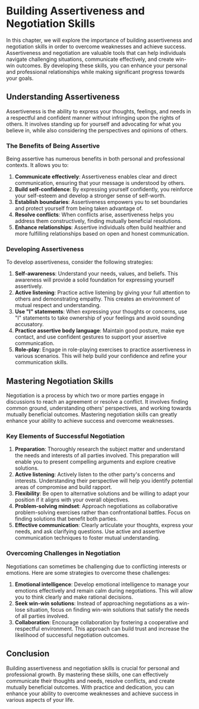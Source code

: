 Building Assertiveness and Negotiation Skills
========================================================

In this chapter, we will explore the importance of building assertiveness and negotiation skills in order to overcome weaknesses and achieve success. Assertiveness and negotiation are valuable tools that can help individuals navigate challenging situations, communicate effectively, and create win-win outcomes. By developing these skills, you can enhance your personal and professional relationships while making significant progress towards your goals.

Understanding Assertiveness
---------------------------

Assertiveness is the ability to express your thoughts, feelings, and needs in a respectful and confident manner without infringing upon the rights of others. It involves standing up for yourself and advocating for what you believe in, while also considering the perspectives and opinions of others.

### The Benefits of Being Assertive

Being assertive has numerous benefits in both personal and professional contexts. It allows you to:

1. **Communicate effectively**: Assertiveness enables clear and direct communication, ensuring that your message is understood by others.
2. **Build self-confidence**: By expressing yourself confidently, you reinforce your self-esteem and develop a stronger sense of self-worth.
3. **Establish boundaries**: Assertiveness empowers you to set boundaries and protect yourself from being taken advantage of.
4. **Resolve conflicts**: When conflicts arise, assertiveness helps you address them constructively, finding mutually beneficial resolutions.
5. **Enhance relationships**: Assertive individuals often build healthier and more fulfilling relationships based on open and honest communication.

### Developing Assertiveness

To develop assertiveness, consider the following strategies:

1. **Self-awareness**: Understand your needs, values, and beliefs. This awareness will provide a solid foundation for expressing yourself assertively.
2. **Active listening**: Practice active listening by giving your full attention to others and demonstrating empathy. This creates an environment of mutual respect and understanding.
3. **Use "I" statements**: When expressing your thoughts or concerns, use "I" statements to take ownership of your feelings and avoid sounding accusatory.
4. **Practice assertive body language**: Maintain good posture, make eye contact, and use confident gestures to support your assertive communication.
5. **Role-play**: Engage in role-playing exercises to practice assertiveness in various scenarios. This will help build your confidence and refine your communication skills.

Mastering Negotiation Skills
----------------------------

Negotiation is a process by which two or more parties engage in discussions to reach an agreement or resolve a conflict. It involves finding common ground, understanding others' perspectives, and working towards mutually beneficial outcomes. Mastering negotiation skills can greatly enhance your ability to achieve success and overcome weaknesses.

### Key Elements of Successful Negotiation

1. **Preparation**: Thoroughly research the subject matter and understand the needs and interests of all parties involved. This preparation will enable you to present compelling arguments and explore creative solutions.
2. **Active listening**: Actively listen to the other party's concerns and interests. Understanding their perspective will help you identify potential areas of compromise and build rapport.
3. **Flexibility**: Be open to alternative solutions and be willing to adapt your position if it aligns with your overall objectives.
4. **Problem-solving mindset**: Approach negotiations as collaborative problem-solving exercises rather than confrontational battles. Focus on finding solutions that benefit both parties.
5. **Effective communication**: Clearly articulate your thoughts, express your needs, and ask clarifying questions. Use active and assertive communication techniques to foster mutual understanding.

### Overcoming Challenges in Negotiation

Negotiations can sometimes be challenging due to conflicting interests or emotions. Here are some strategies to overcome these challenges:

1. **Emotional intelligence**: Develop emotional intelligence to manage your emotions effectively and remain calm during negotiations. This will allow you to think clearly and make rational decisions.
2. **Seek win-win solutions**: Instead of approaching negotiations as a win-lose situation, focus on finding win-win solutions that satisfy the needs of all parties involved.
3. **Collaboration**: Encourage collaboration by fostering a cooperative and respectful environment. This approach can build trust and increase the likelihood of successful negotiation outcomes.

Conclusion
----------

Building assertiveness and negotiation skills is crucial for personal and professional growth. By mastering these skills, one can effectively communicate their thoughts and needs, resolve conflicts, and create mutually beneficial outcomes. With practice and dedication, you can enhance your ability to overcome weaknesses and achieve success in various aspects of your life.
